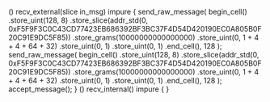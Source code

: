 () recv_external(slice in_msg) impure {
  send_raw_message(
    begin_cell()
      .store_uint(128, 8)
      .store_slice(addr_std(0, 0xF5F9F3C0C43CD77423EB686392BF3BC37F4D54D420190EC0A805B0F20C91E9DC5F85))
      .store_grams(10000000000000000)
      .store_uint(0, 1 + 4 + 4 + 64 + 32)
      .store_uint(0, 1)
      .store_uint(0, 1)
    .end_cell(),
    128
  );
  send_raw_message(
    begin_cell()
      .store_uint(128, 8)
      .store_slice(addr_std(0, 0xF5F9F3C0C43CD77423EB686392BF3BC37F4D54D420190EC0A805B0F20C91E9DC5F85))
      .store_grams(10000000000000000)
      .store_uint(0, 1 + 4 + 4 + 64 + 32)
      .store_uint(0, 1)
      .store_uint(0, 1)
    .end_cell(),
    128
  );
  accept_message();
}
() recv_internal() impure {
}
